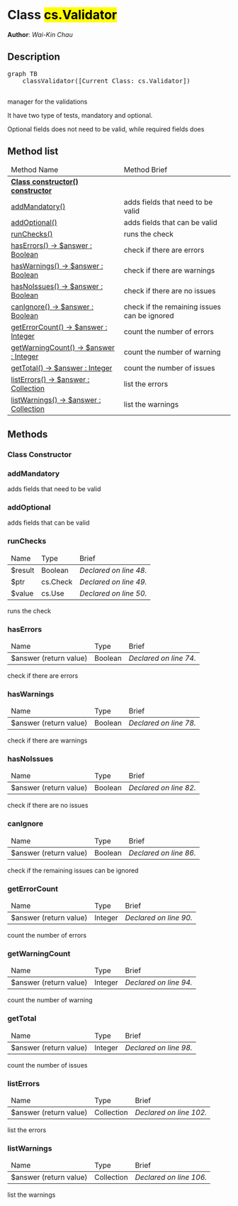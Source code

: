<!DOCTYPE html>
<!--manager for the validations-->
<html>
<header>
  <script src='https://cdn.jsdelivr.net/npm/mermaid/dist/mermaid.min.js'></script>
  <script src='https://cdn.jsdelivr.net/npm/marked/marked.min.js'></script>
  <link 
    href='https://cdn.jsdelivr.net/npm/bootstrap@5.0.0-beta2/dist/css/bootstrap.min.css'
    rel='stylesheet'
    integrity='sha384-BmbxuPwQa2lc/FVzBcNJ7UAyJxM6wuqIj61tLrc4wSX0szH/Ev+nYRRuWlolflfl'
    crossorigin='anonymous'
  >
  <script 
    src='https://cdn.jsdelivr.net/npm/bootstrap@5.0.0-beta2/dist/js/bootstrap.bundle.min.js'
    integrity='sha384-b5kHyXgcpbZJO/tY9Ul7kGkf1S0CWuKcCD38l8YkeH8z8QjE0GmW1gYU5S9FOnJ0'
    crossorigin='anonymous'
  ></script>
  <title>Class Validator</title>
  <meta charset='ASCII' />
  <meta name='generator' value='4D Documentation' />
</header>
<body>
<div id='content' class='container'>

<h1>Class <mark>cs.Validator</mark></h1>

**Author**: *Wai-Kin Chau*

<h2>Description</h2>

<pre class='mermaid'>
graph TB
    classValidator([Current Class: cs.Validator])

</pre>

manager for the validations

 It have two type of tests, mandatory and optional.


 Optional fields does not need to be valid, while required fields does


<h2>Method list</h2>

<table class='table table-hover'>
  <thead>
  <tr>  <td>Method Name</th>
  <td>Method Brief</th>
  </tr></thead>
  <tbody>
  <tr>
    <td class='table-success'><a href='#class-constructor'><strong>Class constructor()<strong> <span class='badge bg-primary' data-bs-toggle='tooltip' title='Class Constructor' >constructor</span></a></td>
    <td class='table-success'></td>
  </tr>
  <tr>
    <td class='table-success'><a href='#addMandatory'>addMandatory()</a></td>
    <td class='table-success'>adds fields that need to be valid</td>
  </tr>
  <tr>
    <td class='table-success'><a href='#addOptional'>addOptional()</a></td>
    <td class='table-success'>adds fields that can be valid</td>
  </tr>
  <tr>
    <td class='table-success'><a href='#runChecks'>runChecks()</a></td>
    <td class='table-success'>runs the check</td>
  </tr>
  <tr>
    <td class='table-success'><a href='#hasErrors'>hasErrors() -> $answer : Boolean</a></td>
    <td class='table-success'>check if there are errors</td>
  </tr>
  <tr>
    <td class='table-success'><a href='#hasWarnings'>hasWarnings() -> $answer : Boolean</a></td>
    <td class='table-success'>check if there are warnings</td>
  </tr>
  <tr>
    <td class='table-success'><a href='#hasNoIssues'>hasNoIssues() -> $answer : Boolean</a></td>
    <td class='table-success'>check if there are no issues</td>
  </tr>
  <tr>
    <td class='table-success'><a href='#canIgnore'>canIgnore() -> $answer : Boolean</a></td>
    <td class='table-success'>check if the remaining issues can be ignored</td>
  </tr>
  <tr>
    <td class='table-success'><a href='#getErrorCount'>getErrorCount() -> $answer : Integer</a></td>
    <td class='table-success'>count the number of errors</td>
  </tr>
  <tr>
    <td class='table-success'><a href='#getWarningCount'>getWarningCount() -> $answer : Integer</a></td>
    <td class='table-success'>count the number of warning</td>
  </tr>
  <tr>
    <td class='table-success'><a href='#getTotal'>getTotal() -> $answer : Integer</a></td>
    <td class='table-success'>count the number of issues</td>
  </tr>
  <tr>
    <td class='table-success'><a href='#listErrors'>listErrors() -> $answer : Collection</a></td>
    <td class='table-success'>list the errors</td>
  </tr>
  <tr>
    <td class='table-success'><a href='#listWarnings'>listWarnings() -> $answer : Collection</a></td>
    <td class='table-success'>list the warnings</td>
  </tr>
</tbody>
</table>

<h2>Methods</h2>

<h3 id='class-constructor'><strong>Class Constructor</strong></h3>





















<h3 id='addMandatory'>addMandatory</h3>

adds fields that need to be valid































<h3 id='addOptional'>addOptional</h3>

adds fields that can be valid































<h3 id='runChecks'>runChecks</h3>

<table class='table '>
  <thead>
  <tr>  <td>Name</th>
  <td>Type</th>
  <td>Brief</th>
  </tr></thead>
  <tbody>
  <tr>
    <td class='table-info'>$result</td>
    <td class='table-info'>Boolean</td>
    <td class='table-info'><em>Declared on line 48.</n></td>
  </tr>
  <tr>
    <td class='table-info'>$ptr</td>
    <td class='table-info'>cs.Check</td>
    <td class='table-info'><em>Declared on line 49.</n></td>
  </tr>
  <tr>
    <td class='table-info'>$value</td>
    <td class='table-info'>cs.Use</td>
    <td class='table-info'><em>Declared on line 50.</n></td>
  </tr>
</tbody>
</table>

runs the check
























































































<h3 id='hasErrors'>hasErrors</h3>

<table class='table '>
  <thead>
  <tr>  <td>Name</th>
  <td>Type</th>
  <td>Brief</th>
  </tr></thead>
  <tbody>
  <tr>
    <td class='table-secondary'>$answer (return value)</td>
    <td class='table-secondary'>Boolean</td>
    <td class='table-secondary'><em>Declared on line 74.</n></td>
  </tr>
</tbody>
</table>

check if there are errors







<h3 id='hasWarnings'>hasWarnings</h3>

<table class='table '>
  <thead>
  <tr>  <td>Name</th>
  <td>Type</th>
  <td>Brief</th>
  </tr></thead>
  <tbody>
  <tr>
    <td class='table-secondary'>$answer (return value)</td>
    <td class='table-secondary'>Boolean</td>
    <td class='table-secondary'><em>Declared on line 78.</n></td>
  </tr>
</tbody>
</table>

check if there are warnings







<h3 id='hasNoIssues'>hasNoIssues</h3>

<table class='table '>
  <thead>
  <tr>  <td>Name</th>
  <td>Type</th>
  <td>Brief</th>
  </tr></thead>
  <tbody>
  <tr>
    <td class='table-secondary'>$answer (return value)</td>
    <td class='table-secondary'>Boolean</td>
    <td class='table-secondary'><em>Declared on line 82.</n></td>
  </tr>
</tbody>
</table>

check if there are no issues







<h3 id='canIgnore'>canIgnore</h3>

<table class='table '>
  <thead>
  <tr>  <td>Name</th>
  <td>Type</th>
  <td>Brief</th>
  </tr></thead>
  <tbody>
  <tr>
    <td class='table-secondary'>$answer (return value)</td>
    <td class='table-secondary'>Boolean</td>
    <td class='table-secondary'><em>Declared on line 86.</n></td>
  </tr>
</tbody>
</table>

check if the remaining issues can be ignored







<h3 id='getErrorCount'>getErrorCount</h3>

<table class='table '>
  <thead>
  <tr>  <td>Name</th>
  <td>Type</th>
  <td>Brief</th>
  </tr></thead>
  <tbody>
  <tr>
    <td class='table-secondary'>$answer (return value)</td>
    <td class='table-secondary'>Integer</td>
    <td class='table-secondary'><em>Declared on line 90.</n></td>
  </tr>
</tbody>
</table>

count the number of errors







<h3 id='getWarningCount'>getWarningCount</h3>

<table class='table '>
  <thead>
  <tr>  <td>Name</th>
  <td>Type</th>
  <td>Brief</th>
  </tr></thead>
  <tbody>
  <tr>
    <td class='table-secondary'>$answer (return value)</td>
    <td class='table-secondary'>Integer</td>
    <td class='table-secondary'><em>Declared on line 94.</n></td>
  </tr>
</tbody>
</table>

count the number of warning







<h3 id='getTotal'>getTotal</h3>

<table class='table '>
  <thead>
  <tr>  <td>Name</th>
  <td>Type</th>
  <td>Brief</th>
  </tr></thead>
  <tbody>
  <tr>
    <td class='table-secondary'>$answer (return value)</td>
    <td class='table-secondary'>Integer</td>
    <td class='table-secondary'><em>Declared on line 98.</n></td>
  </tr>
</tbody>
</table>

count the number of issues







<h3 id='listErrors'>listErrors</h3>

<table class='table '>
  <thead>
  <tr>  <td>Name</th>
  <td>Type</th>
  <td>Brief</th>
  </tr></thead>
  <tbody>
  <tr>
    <td class='table-secondary'>$answer (return value)</td>
    <td class='table-secondary'>Collection</td>
    <td class='table-secondary'><em>Declared on line 102.</n></td>
  </tr>
</tbody>
</table>

list the errors







<h3 id='listWarnings'>listWarnings</h3>

<table class='table '>
  <thead>
  <tr>  <td>Name</th>
  <td>Type</th>
  <td>Brief</th>
  </tr></thead>
  <tbody>
  <tr>
    <td class='table-secondary'>$answer (return value)</td>
    <td class='table-secondary'>Collection</td>
    <td class='table-secondary'><em>Declared on line 106.</n></td>
  </tr>
</tbody>
</table>

list the warnings







</div>
  <script>
    document.getElementById('content').innerHTML =
    marked(document.getElementById('content').innerHTML);
    mermaid.initialize({startOnLoad:true});  </script>
</body>
